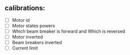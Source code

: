 calibrations:
----------------
- [ ] Motor id
- [ ] Motor states powers
- [ ] Which beam breaker is forward and Which is reversed
- [ ] Motor inverted
- [ ] Beam breakers inverted
- [ ] Current limit
